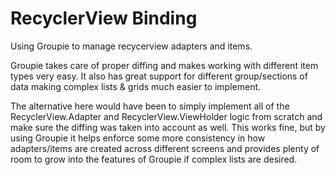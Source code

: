 # RecyclerView Binding

Using Groupie to manage recycerview adapters and items.

Groupie takes care of proper diffing and makes working with different item types very easy.  It also
has great support for different group/sections of data making complex lists & grids much easier to
implement.

The alternative here would have been to simply implement all of the RecyclerView.Adapter and
RecyclerView.ViewHolder logic from scratch and make sure the diffing was taken into account as well.
This works fine, but by using Groupie it helps enforce some more consistency in how adapters/items
are created across different screens and provides plenty of room to grow into the features of Groupie
if complex lists are desired.